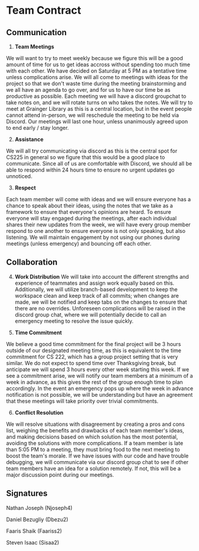 # Team Contract

## Communication
1. **Team Meetings** 

We will want to try to meet weekly because we figure this will be a good amount of time for us to get ideas accross without spending too much time with each other. We have decided on Saturday at 5 PM as a tentative time unless complications arise. We will all come to meetings with ideas for the project so that we don't waste time during the meeting brainstorming and we all have an agenda to go over, and for us to have our time be as productive as possible. Each meeting we will have a discord groupchat to take notes on, and we will rotate turns on who takes the notes. We will try to meet at Grainger Library as this is a central location, but in the event people cannot attend in-person, we will reschedule the meeting to be held via Discord. Our meetings will last one hour, unless unanimously agreed upon to end early / stay longer.

2. **Assistance** 

We will all try communicating via discord as this is the central spot for CS225 in general so we figure that this would be a good place to communicate. Since all of us are comfortable with Discord, we should all be able to respond within 24 hours time to ensure no urgent updates go unnoticed. 

3. **Respect** 

Each team member will come with ideas and we will ensure everyone has a chance to speak about their ideas, using the notes that we take as a framework to ensure that everyone's opinions are heard. To ensure everyone will stay engaged during the meetings, after each individual shares their new updates from the week, we will have every group member respond to one another to ensure everyone is not only speaking, but also listening. We will maintain engagement by not using our phones during meetings (unless emergency) and bouncing off each other.

## Collaboration

4. **Work Distribution** 
We will take into account the different strengths and experience of teammates and assign work equally based on this. Additionally, we will utilize branch-based development to keep the workspace clean and keep track of all commits; when changes are made, we will be notified and keep tabs on the changes to ensure that there are no overrides. Unforeseen complications will be raised in the discord group chat, where we will potentially decide to call an emergency meeting to resolve the issue quickly.

5. **Time Commitment** 

We believe a good time commitment for the final project will be 3 hours outside of our designated meeting time, as this is equivalent to the time commitment for CS 222, which has a group project setting that is very similar. We do not expect to spend time over Thanksgiving break, but anticipate we will spend 3 hours every other week starting this week. If we see a commitment arise, we will notify our team members at a minimum of a week in advance, as this gives the rest of the group enough time to plan accordingly. In the event an emergency pops up where the week in advance notification is not possible, we will be understanding but have an agreement that these meetings will take priority over trivial commitments.  

6. **Conflict Resolution** 

We will resolve situations with disagreement by creating a pros and cons list, weighing the benefits and drawbacks of each team member's ideas, and making decisions based on which solution has the most potential, avoiding the solutions with more complications. If a team member is late than 5:05 PM to a meeting, they must bring food to the next meeting to boost the team's morale. If we have issues with our code and have trouble debugging, we will communicate via our discord group chat to see if other team members have an idea for a solution remotely. If not, this will be a major discussion point during our meetings.

## Signatures

Nathan Joseph (Njoseph4)

Daniel Bezugliy (Dbezu2)

Faaris Shaik (Faariss2)

Steven Isaac (Sisaa2)

